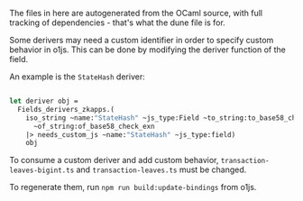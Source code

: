 The files in here are autogenerated from the OCaml source, with full tracking of dependencies - that's what the dune file is for.

Some derivers may need a custom identifier in order to specify custom behavior in o1js. This can be done by modifying the deriver function of the field.

An example is the `StateHash` deriver:

```ocaml

let deriver obj =
  Fields_derivers_zkapps.(
    iso_string ~name:"StateHash" ~js_type:Field ~to_string:to_base58_check
      ~of_string:of_base58_check_exn
    |> needs_custom_js ~name:"StateHash" ~js_type:field)
    obj

```

To consume a custom deriver and add custom behavior, `transaction-leaves-bigint.ts` and `transaction-leaves.ts` must be changed.

To regenerate them, run `npm run build:update-bindings` from o1js.
